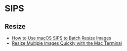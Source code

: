 # SIPS

## Resize
* [How to Use macOS SIPS to Batch Resize Images](https://havecamerawilltravel.com/macos-sips-batch-resize-images/)
* [Resize Multiple Images Quickly with the Mac Terminal](https://vanderbergh.com/tips/2019/05/07/posts-resize-multiple-images-quickly-with-the-mac-terminal.html)

